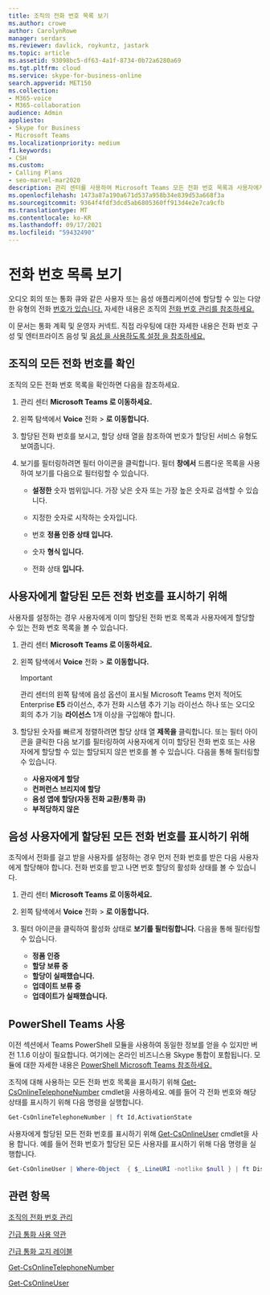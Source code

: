 ```yaml
---
title: 조직의 전화 번호 목록 보기
ms.author: crowe
author: CarolynRowe
manager: serdars
ms.reviewer: davlick, roykuntz, jastark
ms.topic: article
ms.assetid: 93098bc5-df63-4a1f-8734-0b72a6280a69
ms.tgt.pltfrm: cloud
ms.service: skype-for-business-online
search.appverid: MET150
ms.collection:
- M365-voice
- M365-collaboration
audience: Admin
appliesto:
- Skype for Business
- Microsoft Teams
ms.localizationpriority: medium
f1.keywords:
- CSH
ms.custom:
- Calling Plans
- seo-marvel-mar2020
description: 관리 센터를 사용하여 Microsoft Teams 모든 전화 번호 목록과 사용자에게 할당되거나 할당되지 않은 모든 번호 목록을 볼 수 있습니다.
ms.openlocfilehash: 1473a87a190a671d537a958b34e839d53a668f3a
ms.sourcegitcommit: 9364f4fdf3dcd5ab6805360ff913d4e2e7ca9cfb
ms.translationtype: MT
ms.contentlocale: ko-KR
ms.lasthandoff: 09/17/2021
ms.locfileid: "59432490"
---
```

# <a name="see-a-list-of-telephone-numbers"></a>전화 번호 목록 보기 

오디오 회의 또는 통화 큐와 같은 사용자 또는 [](deploy-audio-conferencing-teams-landing-page.md) 음성 애플리케이션에 할당할 수 있는 다양한 유형의 전화 [번호가 있습니다.](plan-auto-attendant-call-queue.md) 자세한 내용은 조직의 [전화 번호 관리를 참조하세요.](/microsoftteams/manage-phone-numbers-landing-page)

이 문서는 통화 계획 및 운영자 커넥트. 직접 라우팅에 대한 자세한 내용은 전화 번호 구성 및 엔터프라이즈 음성 및 [음성 을 사용하도록 설정 을 참조하세요.](direct-routing-enable-users.md#configure-the-phone-number-and-enable-enterprise-voice-and-voicemail-online)
  
## <a name="to-see-all-telephone-numbers-in-your-organization"></a>조직의 모든 전화 번호를 확인

조직의 모든 전화 번호 목록을 확인하면 다음을 참조하세요.

1. 관리 센터 **Microsoft Teams 로 이동하세요.**

2. 왼쪽 탐색에서 **Voice** 전화  >  **로 이동합니다.**

3. 할당된 전화 번호를 보시고,  할당 상태 열을 참조하여 번호가 할당된 서비스 유형도 보여줍니다.

4. 보기를 필터링하려면 필터 아이콘을 클릭합니다. 필터 **창에서** 드롭다운 목록을 사용하여 보기를 다음으로 필터링할 수 있습니다.

   - **설정한** 숫자 범위입니다. 가장 낮은 숫자 또는 가장 높은 숫자로 검색할 수 있습니다.

   - 지정한 숫자로 시작하는 숫자입니다.

   - 번호 **정품 인증 상태 입니다.**

   - 숫자 **형식 입니다.**

   - 전화 상태 **입니다.**

## <a name="to-see-all-telephone-numbers-that-are-assigned-to-users"></a>사용자에게 할당된 모든 전화 번호를 표시하기 위해

사용자를 설정하는 경우 사용자에게 이미 할당된 전화 번호 목록과 사용자에게 할당할 수 있는 전화 번호 목록을 볼 수 있습니다.

1. 관리 센터 **Microsoft Teams 로 이동하세요.**

2. 왼쪽 탐색에서 **Voice** 전화  >  **로 이동합니다.**

    > [!IMPORTANT]
    > 관리 센터의  왼쪽 탐색에 음성 옵션이 표시될 Microsoft Teams 먼저 적어도 Enterprise **E5** 라이선스, 추가 전화 시스템 추가 기능 라이선스 하나 또는 오디오  회의 추가 기능 **라이선스** 1개 이상을 구입해야 합니다.

3. 할당된 숫자를 빠르게 정렬하려면 할당 상태 열 **제목을** 클릭합니다. 또는 필터 아이콘을 클릭한 다음 보기를 필터링하여 사용자에게 이미 할당된 전화 번호 또는 사용자에게 할당할 수 있는 할당되지 않은 번호를 볼 수 있습니다. 다음을 통해 필터링할 수 있습니다.

   - **사용자에게 할당**
   - **컨퍼런스 브리지에 할당** 
   - **음성 앱에 할당(자동 전화 교환/통화 큐)**
   - **부적당하지 않은**

## <a name="to-see-all-telephone-numbers-that-are-assigned-to-voice-users"></a>음성 사용자에게 할당된 모든 전화 번호를 표시하기 위해

조직에서 전화를 걸고 받을 사용자를 설정하는 경우 먼저 전화 번호를 받은 다음 사용자에게 할당해야 합니다. 전화 번호를 받고 나면 번호 할당의 활성화 상태를 볼 수 있습니다.
  
1. 관리 센터 **Microsoft Teams 로 이동하세요.**

2. 왼쪽 탐색에서 **Voice** 전화  >  **로 이동합니다.**

3. 필터 아이콘을 클릭하여 활성화 상태로 **보기를 필터링합니다.** 다음을 통해 필터링할 수 있습니다.

   - **정품 인증**
   - **할당 보류 중**
   - **할당이 실패했습니다.**
   - **업데이트 보류 중**
   - **업데이트가 실패했습니다.**

## <a name="using-the-teams-powershell-module"></a>PowerShell Teams 사용

이전 섹션에서 Teams PowerShell 모듈을 사용하여 동일한 정보를 얻을 수 있지만 버전 1.1.6 이상이 필요합니다. 여기에는 온라인 비즈니스용 Skype 통합이 포함됩니다. 모듈에 대한 자세한 내용은 [PowerShell Microsoft Teams 참조하세요.](teams-powershell-overview.md)

조직에 대해 사용하는 모든 전화 번호 목록을 표시하기 위해 [Get-CsOnlineTelephoneNumber](/powershell/module/skype/get-csonlinetelephonenumber) cmdlet을 사용하세요. 예를 들어 각 전화 번호와 해당 상태를 표시하기 위해 다음 명령을 실행합니다.

```PowerShell
Get-CsOnlineTelephoneNumber | ft Id,ActivationState
```

사용자에게 할당된 모든 전화 번호를 표시하기 위해 [Get-CsOnlineUser](/powershell/module/skype/get-csonlineuser) cmdlet을 사용 합니다. 예를 들어 전화 번호가 할당된 모든 사용자를 표시하기 위해 다음 명령을 실행합니다.

```PowerShell
Get-CsOnlineUser | Where-Object  { $_.LineURI -notlike $null } | ft DisplayName,UserPrincipalName,LineURI
```

## <a name="related-topics"></a>관련 항목

[조직의 전화 번호 관리](manage-phone-numbers-landing-page.md)

[긴급 통화 사용 약관](./emergency-calling-terms-and-conditions.md)

[긴급 통화 고지 레이블](https://github.com/MicrosoftDocs/OfficeDocs-SkypeForBusiness/blob/live/Teams/downloads/emergency-calling/emergency-calling-label-(en-us)-(v.1.0).zip?raw=true)

[Get-CsOnlineTelephoneNumber](/powershell/module/skype/get-csonlinetelephonenumber)
  
[Get-CsOnlineUser](/powershell/module/skype/get-csonlineuser)